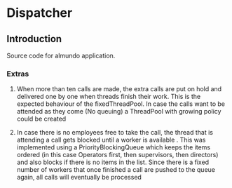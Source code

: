 # Dispatcher

## Introduction

Source code for almundo application.

### Extras
1. When more than ten calls are made, the extra calls are put on hold and delivered one by one when
threads finish their work. This is the expected behaviour of the fixedThreadPool. In case the calls want to be
attended as they come (No queuing) a ThreadPool with growing policy could be  created

1. In case there is no employees free to take the call, the thread that is attending a call gets blocked until a worker is available
. This was implemented using a PriorityBlockingQueue which keeps the items ordered (in this case Operators first, then 
supervisors, then directors) and also blocks if there is no items in the list. Since there is a fixed number of
workers that once finished a call are pushed to the queue again, all calls will eventually be processed   
